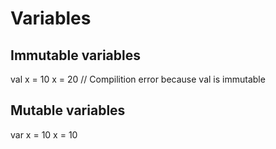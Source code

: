 # Variables

## Immutable variables
val x = 10
x = 20 // Compilition error because val is immutable

## Mutable variables
var x = 10
x = 10
